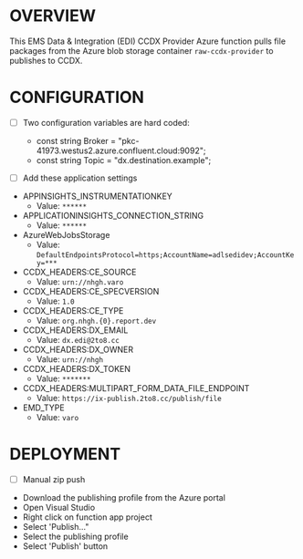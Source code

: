 # OVERVIEW

This EMS Data & Integration (EDI) CCDX Provider Azure function pulls file packages from the Azure blob storage container `raw-ccdx-provider` to publishes to CCDX. 

# CONFIGURATION

- [ ] Two configuration variables are hard coded:

  - const string Broker = "pkc-41973.westus2.azure.confluent.cloud:9092";
  - const string Topic = "dx.destination.example";

- [ ]  Add these application settings
  - APPINSIGHTS_INSTRUMENTATIONKEY
    - Value: `******`
  - APPLICATIONINSIGHTS_CONNECTION_STRING
    - Value: `******`
  - AzureWebJobsStorage
    - Value: `DefaultEndpointsProtocol=https;AccountName=adlsedidev;AccountKey=***`
  - CCDX_HEADERS:CE_SOURCE
    - Value: `urn://nhgh.varo`
  - CCDX_HEADERS:CE_SPECVERSION
    - Value: `1.0`
  - CCDX_HEADERS:CE_TYPE
    - Value: `org.nhgh.{0}.report.dev`
  - CCDX_HEADERS:DX_EMAIL
    - Value: `dx.edi@2to8.cc`
  - CCDX_HEADERS:DX_OWNER
    - Value: `urn://nhgh`
  - CCDX_HEADERS:DX_TOKEN
    - Value: `*******`
  - CCDX_HEADERS:MULTIPART_FORM_DATA_FILE_ENDPOINT
    - Value: `https://ix-publish.2to8.cc/publish/file`
  - EMD_TYPE
    - Value: `varo`
  
# DEPLOYMENT
- [ ]  Manual zip push
  - Download the publishing profile from the Azure portal
  - Open Visual Studio
  - Right click on function app project
  - Select 'Publish..."
  - Select the publishing profile
  - Select 'Publish' button
